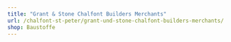 ```yaml
---
title: "Grant & Stone Chalfont Builders Merchants"
url: /chalfont-st-peter/grant-und-stone-chalfont-builders-merchants/
shop: Baustoffe
---
```

